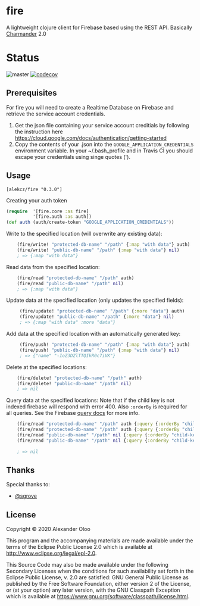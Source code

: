 # fire

A lightweight clojure client for Firebase based using the REST API. Basically [Charmander](https://github.com/alekcz/charmander) 2.0  

# Status

![master](https://github.com/alekcz/fire/workflows/master/badge.svg) [![codecov](https://codecov.io/gh/alekcz/fire/branch/master/graph/badge.svg?token=ahELyNhNVg)](https://codecov.io/gh/alekcz/fire)      

## Prerequisites

For fire you will need to create a Realtime Database on Firebase and retrieve the service account credentials.

1. Get the json file containing your service account creditials by following the instruction here https://cloud.google.com/docs/authentication/getting-started
2. Copy the contents of your .json into the `GOOGLE_APPLICATION_CREDENTIALS` environment variable. In your ~/.bash_profile and in Travis CI you should escape your credentials using singe quotes (').

## Usage

`[alekcz/fire "0.3.0"]`

Creating your auth token

```clojure
(require  '[fire.core :as fire]
          '[fire.auth :as auth])
(def auth (auth/create-token "GOOGLE_APPLICATION_CREDENTIALS"))
```

Write to the specified location (will overwrite any existing data):

```clojure
    (fire/write! "protected-db-name" "/path" {:map "with data"} auth)
    (fire/write! "public-db-name" "/path" {:map "with data"} nil)
    ; => {:map "with data"}
```

Read data from the specified location:

```clojure
    (fire/read "protected-db-name" "/path" auth)
    (fire/read "public-db-name" "/path" nil)
    ; => {:map "with data"}
```
 
 Update data at the specified location (only updates the specified fields):
 
```clojure
     (fire/update! "protected-db-name" "/path" {:more "data"} auth)
     (fire/update! "public-db-name" "/path" {:more "data"} nil)
     ; => {:map "with data" :more "data"}
```
 
Add data at the specified location with an automatically generated key:

```clojure
     (fire/push! "protected-db-name" "/path" {:map "with data"} auth)
     (fire/push! "public-db-name" "/path" {:map "with data"} nil)
     ; => {"name" "-IoZ3DZlTTQIkR0c7iVK"}
```
      
Delete at the specified locations:

```clojure
    (fire/delete! "protected-db-name" "/path" auth)
    (fire/delete! "public-db-name" "/path" nil)
    ; => nil
```

Query data at the specified locations:
Note that if the child key is not indexed firebase will respond with error 400. Also `:orderBy` is required for all queries. 
See the Firebase [query docs](https://firebase.google.com/docs/database/rest/retrieve-data#section-rest-filtering) for more info.
```clojure
    (fire/read "protected-db-name" "/path" auth {:query {:orderBy "child-key" :startAt 10 :endAt 50}})
    (fire/read "protected-db-name" "/path" auth {:query {:orderBy "child-key" :equalTo 10}})
    (fire/read "public-db-name" "/path" nil {:query {:orderBy "child-key" :limitToFirst 10}})
    (fire/read "public-db-name" "/path" nil {:query {:orderBy "child-key" :limitToLast 3}})
    
    ; => nil
```

## Thanks 
Special thanks to: 
- [@sgrove](https://github.com/sgrove)

## License

Copyright © 2020 Alexander Oloo

This program and the accompanying materials are made available under the
terms of the Eclipse Public License 2.0 which is available at
http://www.eclipse.org/legal/epl-2.0.

This Source Code may also be made available under the following Secondary
Licenses when the conditions for such availability set forth in the Eclipse
Public License, v. 2.0 are satisfied: GNU General Public License as published by
the Free Software Foundation, either version 2 of the License, or (at your
option) any later version, with the GNU Classpath Exception which is available
at https://www.gnu.org/software/classpath/license.html.
